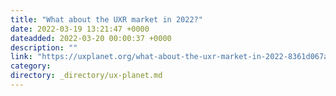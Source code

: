 ```yaml
---
title: "What about the UXR market in 2022?"
date: 2022-03-19 13:21:47 +0000
dateadded: 2022-03-20 00:00:37 +0000
description: ""
link: "https://uxplanet.org/what-about-the-uxr-market-in-2022-8361d067a491?source=rss----819cc2aaeee0---4"
category:
directory: _directory/ux-planet.md
---
```

